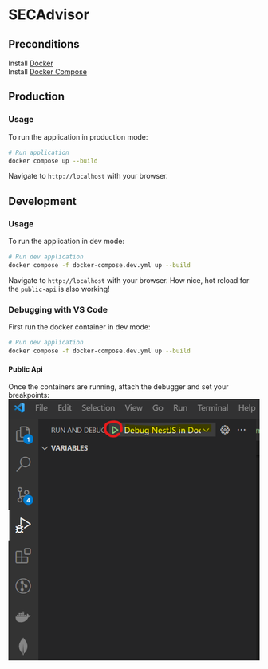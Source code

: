 # SECAdvisor
## Preconditions

Install [Docker](https://www.docker.com/)  
Install [Docker Compose](https://docs.docker.com/compose/install/) 

## Production

### Usage

To run the application in production mode:

``` sh
# Run application
docker compose up --build
```

Navigate to `http://localhost` with your browser.

## Development

### Usage

To run the application in dev mode:

``` sh
# Run dev application
docker compose -f docker-compose.dev.yml up --build
```

Navigate to `http://localhost` with your browser. How nice, hot reload for the `public-api` is also working!

### Debugging with VS Code

First run the docker container in dev mode:

``` sh
# Run dev application
docker compose -f docker-compose.dev.yml up --build
```

#### Public Api

Once the containers are running, attach the debugger and set your breakpoints:
![Attach debugger](assets/images/attach_debugger_public-api.png)
